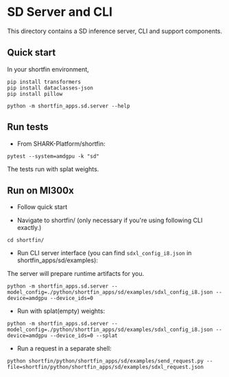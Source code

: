 # SD Server and CLI

This directory contains a SD inference server, CLI and support components.


## Quick start

In your shortfin environment,
```
pip install transformers
pip install dataclasses-json
pip install pillow

```
```
python -m shortfin_apps.sd.server --help
```

## Run tests

 - From SHARK-Platform/shortfin:
 ```
 pytest --system=amdgpu -k "sd"
 ```
 The tests run with splat weights.


## Run on MI300x

 - Follow quick start

 - Navigate to shortfin/ (only necessary if you're using following CLI exactly.)
```
cd shortfin/
```
 - Run CLI server interface (you can find `sdxl_config_i8.json` in shortfin_apps/sd/examples):

The server will prepare runtime artifacts for you.

```
python -m shortfin_apps.sd.server --model_config=./python/shortfin_apps/sd/examples/sdxl_config_i8.json --device=amdgpu --device_ids=0
```
 - Run with splat(empty) weights:
```
python -m shortfin_apps.sd.server --model_config=./python/shortfin_apps/sd/examples/sdxl_config_i8.json --device=amdgpu --device_ids=0 --splat
```
 - Run a request in a separate shell:
```
python shortfin/python/shortfin_apps/sd/examples/send_request.py --file=shortfin/python/shortfin_apps/sd/examples/sdxl_request.json
```

